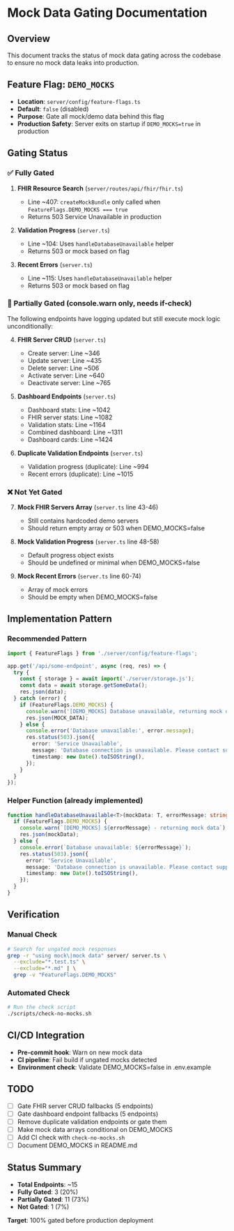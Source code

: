 # Mock Data Gating Documentation

## Overview
This document tracks the status of mock data gating across the codebase to ensure no mock data leaks into production.

## Feature Flag: `DEMO_MOCKS`
- **Location**: `server/config/feature-flags.ts`
- **Default**: `false` (disabled)
- **Purpose**: Gate all mock/demo data behind this flag
- **Production Safety**: Server exits on startup if `DEMO_MOCKS=true` in production

## Gating Status

### ✅ Fully Gated
1. **FHIR Resource Search** (`server/routes/api/fhir/fhir.ts`)
   - Line ~407: `createMockBundle` only called when `FeatureFlags.DEMO_MOCKS === true`
   - Returns 503 Service Unavailable in production

2. **Validation Progress** (`server.ts`)
   - Line ~104: Uses `handleDatabaseUnavailable` helper
   - Returns 503 or mock based on flag

3. **Recent Errors** (`server.ts`)
   - Line ~115: Uses `handleDatabaseUnavailable` helper
   - Returns 503 or mock based on flag

### 🚧 Partially Gated (console.warn only, needs if-check)
The following endpoints have logging updated but still execute mock logic unconditionally:

4. **FHIR Server CRUD** (`server.ts`)
   - Create server: Line ~346
   - Update server: Line ~435
   - Delete server: Line ~506
   - Activate server: Line ~640
   - Deactivate server: Line ~765

5. **Dashboard Endpoints** (`server.ts`)
   - Dashboard stats: Line ~1042
   - FHIR server stats: Line ~1082
   - Validation stats: Line ~1164
   - Combined dashboard: Line ~1311
   - Dashboard cards: Line ~1424

6. **Duplicate Validation Endpoints** (`server.ts`)
   - Validation progress (duplicate): Line ~994
   - Recent errors (duplicate): Line ~1015

### ❌ Not Yet Gated
7. **Mock FHIR Servers Array** (`server.ts` line 43-46)
   - Still contains hardcoded demo servers
   - Should return empty array or 503 when DEMO_MOCKS=false

8. **Mock Validation Progress** (`server.ts` line 48-58)
   - Default progress object exists
   - Should be undefined or minimal when DEMO_MOCKS=false

9. **Mock Recent Errors** (`server.ts` line 60-74)
   - Array of mock errors
   - Should be empty when DEMO_MOCKS=false

## Implementation Pattern

### Recommended Pattern
```typescript
import { FeatureFlags } from './server/config/feature-flags';

app.get('/api/some-endpoint', async (req, res) => {
  try {
    const { storage } = await import('./server/storage.js');
    const data = await storage.getSomeData();
    res.json(data);
  } catch (error) {
    if (FeatureFlags.DEMO_MOCKS) {
      console.warn('[DEMO_MOCKS] Database unavailable, returning mock data');
      res.json(MOCK_DATA);
    } else {
      console.error('Database unavailable:', error.message);
      res.status(503).json({
        error: 'Service Unavailable',
        message: 'Database connection is unavailable. Please contact support.',
        timestamp: new Date().toISOString(),
      });
    }
  }
});
```

### Helper Function (already implemented)
```typescript
function handleDatabaseUnavailable<T>(mockData: T, errorMessage: string, res: Response): void {
  if (FeatureFlags.DEMO_MOCKS) {
    console.warn(`[DEMO_MOCKS] ${errorMessage} - returning mock data`);
    res.json(mockData);
  } else {
    console.error(`Database unavailable: ${errorMessage}`);
    res.status(503).json({
      error: 'Service Unavailable',
      message: 'Database connection is unavailable. Please contact support.',
      timestamp: new Date().toISOString(),
    });
  }
}
```

## Verification

### Manual Check
```bash
# Search for ungated mock responses
grep -r "using mock\|mock data" server/ server.ts \
  --exclude="*.test.ts" \
  --exclude="*.md" | \
  grep -v "FeatureFlags.DEMO_MOCKS"
```

### Automated Check
```bash
# Run the check script
./scripts/check-no-mocks.sh
```

## CI/CD Integration
- **Pre-commit hook**: Warn on new mock data
- **CI pipeline**: Fail build if ungated mocks detected
- **Environment check**: Validate DEMO_MOCKS=false in .env.example

## TODO
- [ ] Gate FHIR server CRUD fallbacks (5 endpoints)
- [ ] Gate dashboard endpoint fallbacks (5 endpoints)
- [ ] Remove duplicate validation endpoints or gate them
- [ ] Make mock data arrays conditional on DEMO_MOCKS
- [ ] Add CI check with `check-no-mocks.sh`
- [ ] Document DEMO_MOCKS in README.md

## Status Summary
- **Total Endpoints**: ~15
- **Fully Gated**: 3 (20%)
- **Partially Gated**: 11 (73%)
- **Not Gated**: 1 (7%)

**Target**: 100% gated before production deployment
